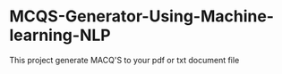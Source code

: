 # MCQS-Generator-Using-Machine-learning-NLP
This project generate MACQ'S  to your pdf or txt document file 
